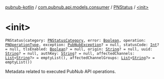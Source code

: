 [pubnub-kotlin](../../index.md) / [com.pubnub.api.models.consumer](../index.md) / [PNStatus](index.md) / [&lt;init&gt;](./-init-.md)

# &lt;init&gt;

`PNStatus(category: `[`PNStatusCategory`](../../com.pubnub.api.enums/-p-n-status-category/index.md)`, error: `[`Boolean`](https://kotlinlang.org/api/latest/jvm/stdlib/kotlin/-boolean/index.html)`, operation: `[`PNOperationType`](../../com.pubnub.api.enums/-p-n-operation-type/index.md)`, exception: `[`PubNubException`](../../com.pubnub.api/-pub-nub-exception/index.md)`? = null, statusCode: `[`Int`](https://kotlinlang.org/api/latest/jvm/stdlib/kotlin/-int/index.html)`? = null, tlsEnabled: `[`Boolean`](https://kotlinlang.org/api/latest/jvm/stdlib/kotlin/-boolean/index.html)`? = null, origin: `[`String`](https://kotlinlang.org/api/latest/jvm/stdlib/kotlin/-string/index.html)`? = null, uuid: `[`String`](https://kotlinlang.org/api/latest/jvm/stdlib/kotlin/-string/index.html)`? = null, authKey: `[`String`](https://kotlinlang.org/api/latest/jvm/stdlib/kotlin/-string/index.html)`? = null, affectedChannels: `[`List`](https://kotlinlang.org/api/latest/jvm/stdlib/kotlin.collections/-list/index.html)`<`[`String`](https://kotlinlang.org/api/latest/jvm/stdlib/kotlin/-string/index.html)`?> = emptyList(), affectedChannelGroups: `[`List`](https://kotlinlang.org/api/latest/jvm/stdlib/kotlin.collections/-list/index.html)`<`[`String`](https://kotlinlang.org/api/latest/jvm/stdlib/kotlin/-string/index.html)`?> = emptyList())`

Metadata related to executed PubNub API operations.

